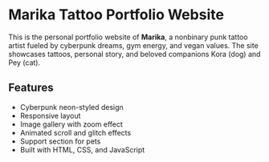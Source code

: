 # Marika Tattoo Portfolio Website

This is the personal portfolio website of **Marika**, a nonbinary punk tattoo artist fueled by cyberpunk dreams, gym energy, and vegan values. The site showcases tattoos, personal story, and beloved companions Kora (dog) and Pey (cat).

## Features

- Cyberpunk neon-styled design
- Responsive layout
- Image gallery with zoom effect
- Animated scroll and glitch effects
- Support section for pets
- Built with HTML, CSS, and JavaScript
